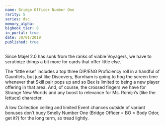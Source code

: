 ```yaml
---
name: Bridge Officer Number One
rarity: 5
series: dsc
memory_alpha:
bigbook_tier: 8
in_portal: true
date: 30/01/2019
published: true
---
```


Since Majel 2.0 has sunk from the ranks of viable Voyagers, we have to scrutinize things a bit more for cards that offer little else.

The “little else” includes a top three DIP/ENG Proficiency roll in a handful of Gauntlets, but just like Discovery, Burnham is going to hog the screen time whenever that Skill pair pops up and so Bex is limited to being a new player offering in that area. And, of course, the crossed fingers we have for Strange New Worlds and any boost to relevance for Ms. Romijn’s (like the lettuce) character.

A low Collection ceiling and limited Event chances outside of variant bonuses don’t buoy Smelly Number One (Bridge Officer = BO = Body Odor, get it?) for the long term, so tread lightly.
